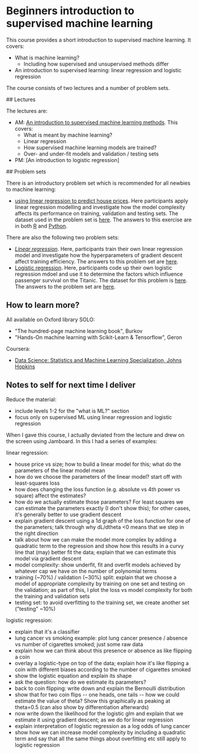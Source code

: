 # Beginners introduction to supervised machine learning
This course provides a short introduction to supervised machine learning. It covers:

- What is machine learning?
  - Including how supervised and unsupervised methods differ
- An introduction to supervised learning: linear regression and logistic regression

The course consists of two lectures and a number of problem sets.

## Lectures

The lectures are:

* AM: [An introduction to supervised machine learning methods](https://htmlpreview.github.io/?https://github.com/ben18785/introduction_to_supervised_ml/blob/main/presentations/intro_to_supervised_ml.html). This covers:
  * What is meant by machine learning?
  * Linear regression
  * How supervised machine learning models are trained?
  * Over- and under-fit models and validation / testing sets
* PM: [An introduction to logistic regression]

## Problem sets

There is an introductory problem set which is recommended for all newbies to machine learning:
- [using linear regression to predict house prices](https://htmlpreview.github.io/?https://github.com/ben18785/introduction_to_ml/blob/main/problem_sets/s_applied_regression.nb.html). Here participants apply linear regression modelling and investigate how the model complexity affects its performance on training, validation and testing sets. The dataset used in the problem set is [here](./problem_sets/data/housing_short.csv). The answers to this exercise are in both [R](https://htmlpreview.github.io/?https://github.com/ben18785/introduction_to_ml/blob/main/problem_sets/answers/s_applied_regression.nb.html) and [Python](https://github.com/ben18785/introduction_to_ml/blob/main/problem_sets/answers/s_applied_regression.ipynb).

There are also the following two problem sets:

- [*Linear regression*](https://htmlpreview.github.io/?https://github.com/ben18785/introduction_to_ml/blob/main/problem_sets/s_linear_regression_problems.nb.html). Here, participants train their own linear regression model and investigate how the hyperparameters of gradient descent affect training efficiency. The answers to this problem set are [here](https://htmlpreview.github.io/?https://github.com/ben18785/introduction_to_ml/blob/main/problem_sets/answers/s_linear_regression_problems_answers.nb.html).
- [Logistic regression](https://github.com/ben18785/introduction_to_supervised_ml/blob/main/problem_sets/s_creating_logistic_regression.nb.html). Here, participants code up their own logistic regression mdoel and use it to determine the factors which influence passenger survival on the Titanic. The dataset for this problem is [here](https://github.com/ben18785/introduction_to_supervised_ml/blob/main/problem_sets/data/titanic.csv). The answers to the problem set are [here](https://github.com/ben18785/introduction_to_supervised_ml/blob/main/problem_sets/answers/s_creating_logistic_regression.nb.html).


## How to learn more?

All available on Oxford library SOLO:

- "The hundred-page machine learning book", Burkov
- "Hands-On machine learning with Scikit-Learn & Tensorflow", Geron

Coursera:

- [Data Science: Statistics and Machine Learning Specialization, Johns Hopkins](https://www.coursera.org/specializations/data-science-statistics-machine-learning)

## Notes to self for next time I deliver

Reduce the material:

- include levels 1-2 for the "what is ML?" section
- focus only on supervised ML using linear regression and logistic regression

When I gave this course, I actually deviated from the lecture and drew on the screen using Jamboard. In this I had a series of examples:

linear regression:
- house price vs size; how to build a linear model for this; what do the parameters of the linear model mean
- how do we choose the parameters of the linear model? start off with least-squares loss
- how does changing the loss function (e.g. absolute vs 4th power vs square) affect the estimates?
- how do we actually estimate those parameters? For least squares we can estimate the parameters exactly (I don't show this); for other cases, it's generally better to use gradient descent
- explain gradient descent using a 1d graph of the loss function for one of the parameters; talk through why dL/dtheta <0 means that we step in the right direction
- talk about how we can make the model more complex by adding a quadratic term to the regression and show how this results in a curvy line that (may) better fit the data; explain that we can estimate this model via gradient descent
- model complexity: show underfit, fit and overfit models achieved by whatever cap we have on the number of polynomial terms
- training (~70%) / validation (~30%) split: explain that we choose a model of appropriate complexity by training on one set and testing on the validation; as part of this, I plot the loss vs model complexity for both the training and validation sets
- testing set: to avoid overfitting to the training set, we create another set ("testing" ~10%)

logistic regression:
- explain that it's a classifier
- lung cancer vs smoking example: plot lung cancer presence / absence vs number of cigarettes smoked; just some raw data
- explain how we can think about this presence or absence as like flipping a coin
- overlay a logistic-type on top of the data; explain how it's like flipping a coin with different biases according to the number of cigarettes smoked
- show the logistic equation and explain its shape
- ask the question: how do we estimate its parameters?
- back to coin flipping: write down and explain the Bernoulli distribution
- show that for two coin flips -- one heads, one tails -- how we could estimate the value of theta? Show this graphically as peaking at theta=0.5 (can also show by differentiation afterwards)
- now write down the likelihood for the logistic glm and explain that we estimate it using gradient descent; as we do for linear regression
- explain interpretation of logistic regression as a log odds of lung cancer
- show how we can increase model complexity by including a quadratic term and say that all the same things about overfitting etc still apply to logistic regression 
